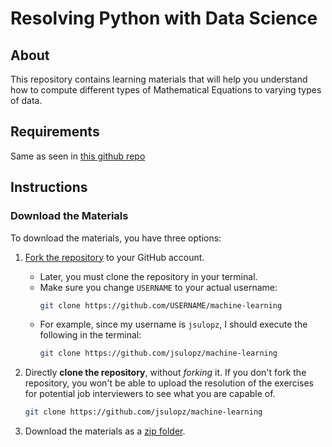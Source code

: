 # Resolving Python with Data Science

## About

This repository contains learning materials that will help you understand how to compute different types of Mathematical Equations to varying types of data.

## Requirements

Same as seen in [this github repo](https://github.com/jsulopz/resolving-python-data-science)

## Instructions

### Download the Materials

To download the materials, you have three options:

1. [Fork the repository](https://github.com/jsulopz/machine-learning/fork) to your GitHub account.
    - Later, you must clone the repository in your terminal.
    - Make sure you change `USERNAME` to your actual username:
        ```bash
        git clone https://github.com/USERNAME/machine-learning
        ```
    - For example, since my username is `jsulopz`, I should execute the following in the terminal:
        ```bash
        git clone https://github.com/jsulopz/machine-learning
        ```

2. Directly **clone the repository**, without *forking* it. If you don't fork the repository, you won't be able to upload the resolution of the exercises for potential job interviewers to see what you are capable of.

    ```bash
    git clone https://github.com/jsulopz/machine-learning
    ```

3. Download the materials as a [zip folder](https://github.com/jsulopz/machine-learning/archive/refs/heads/main.zip).
